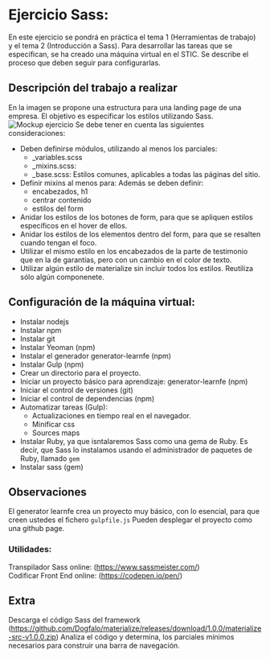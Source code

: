 # Ejercicio Sass:
En este ejercicio se pondrá en práctica el tema 1 (Herramientas de trabajo) y el tema 2 (Introducción a Sass). Para desarrollar las tareas que se especifican, se ha creado una máquina virtual en el STIC. Se describe el proceso que deben seguir para configurarlas.
## Descripción del trabajo a realizar
En la imagen se propone una estructura para una landing page de una empresa. El objetivo es especificar los estilos utilizando Sass.
![Mockup ejercicio](EjercicioLanding_2122.png)
Se debe tener en cuenta las siguientes consideraciones:
- Deben definirse módulos, utilizando al menos los parciales:
    - _variables.scss
    - _mixins.scss: 
    - _base.scss: Estilos comunes, aplicables a todas las páginas del sitio.
- Definir mixins al menos para: Además se deben definir:
    - encabezados, h1
    - centrar contenido
    - estilos del form
- Anidar los estilos de los botones de form, para que se apliquen estilos específicos en el hover de ellos.
- Anidar los estilos de los elementos dentro del form, para que se resalten cuando tengan el foco.
- Utilizar el mismo estilo en los encabezados de la parte de testimonio que en la de garantías, pero con un cambio en el color de texto.
- Utilizar algún estilo de materialize sin incluir todos los estilos. Reutiliza sólo algún componenete.

## Configuración de la máquina virtual:
- Instalar nodejs
- Instalar npm
- Instalar git
- Instalar Yeoman (npm)
- Instalar el generador generator-learnfe (npm)
- Instalar Gulp (npm)
- Crear un directorio para el proyecto.
- Iniciar un proyecto básico para aprendizaje: generator-learnfe (npm)
- Iniciar el control de versiones (git)
- Iniciar el control de dependencias (npm)
- Automatizar tareas (Gulp):
    - Actualizaciones en tiempo real en el navegador.
    - Minificar css
    - Sources maps
- Instalar Ruby, ya que isntalaremos Sass como una gema de Ruby. Es decir, que Sass lo instalamos usando el administrador de paquetes de Ruby, llamado `gem`
- Instalar sass (gem) 

## Observaciones
El generator learnfe crea un proyecto muy básico, con lo esencial, para que creen ustedes el fichero `gulpfile.js` 
Pueden desplegar el proyecto como una github page.
### Utilidades:
Transpilador Sass online: (https://www.sassmeister.com/)  
Codificar Front End online: (https://codepen.io/pen/)


## Extra
Descarga el código Sass del framework (https://github.com/Dogfalo/materialize/releases/download/1.0.0/materialize-src-v1.0.0.zip) Analiza el código y determina, los parciales mínimos necesarios para construir una barra de navegación.
